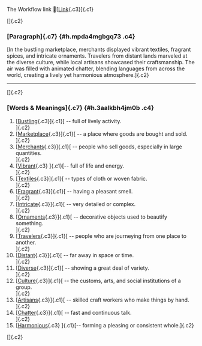 The Workflow link
👏[[Link](https://www.google.com/url?q=http://www.google.com&sa=D&source=editors&ust=1757009929076279&usg=AOvVaw2xs3rZ_ds27qd08VeW-GY_){.c3}]{.c1}

[]{.c2}

### [Paragraph]{.c7} {#h.mpda4mgbgq73 .c4}

[In the bustling marketplace, merchants displayed vibrant textiles,
fragrant spices, and intricate ornaments. Travelers from distant lands
marveled at the diverse culture, while local artisans showcased their
craftsmanship. The air was filled with animated chatter, blending
languages from across the world, creating a lively yet harmonious
atmosphere.]{.c2}

------------------------------------------------------------------------

[]{.c2}

### [Words & Meanings]{.c7} {#h.3aalkbh4jm0b .c4}

1.  [[Bustling](https://www.google.com/url?q=http://www.google.com&sa=D&source=editors&ust=1757009929077210&usg=AOvVaw1MwzaFGsruIlrF5RkUvLMN){.c3}]{.c1}[ --
    full of lively activity.\
    ]{.c2}
2.  [[Marketplace](https://www.google.com/url?q=http://www.google.com&sa=D&source=editors&ust=1757009929077373&usg=AOvVaw0hFqw46IgGjrrtFJOAgcUf){.c3}]{.c1}[ --
    a place where goods are bought and sold.\
    ]{.c2}
3.  [[Merchants](https://www.google.com/url?q=http://www.google.com&sa=D&source=editors&ust=1757009929077530&usg=AOvVaw1f2RU5XDECXfmgSxsdV552){.c3}]{.c1}[ --
    people who sell goods, especially in large quantities.\
    ]{.c2}
4.  [[Vibrant](https://www.google.com/url?q=http://www.google.com&sa=D&source=editors&ust=1757009929077692&usg=AOvVaw0vk-SA9PMVLUytAmlIlUJf){.c3}
    ]{.c1}[-- full of life and energy.\
    ]{.c2}
5.  [[Textiles](https://www.google.com/url?q=http://www.google.com&sa=D&source=editors&ust=1757009929077811&usg=AOvVaw2u2NkOXf_Y1RNQ2pOWnwyn){.c3}]{.c1}[ --
    types of cloth or woven fabric.\
    ]{.c2}
6.  [[Fragrant](https://www.google.com/url?q=http://www.google.com&sa=D&source=editors&ust=1757009929077989&usg=AOvVaw3sAwy6ClZHsfHo_4_vB7Sf){.c3}]{.c1}[ --
    having a pleasant smell.\
    ]{.c2}
7.  [[Intricate](https://www.google.com/url?q=http://www.google.com&sa=D&source=editors&ust=1757009929078211&usg=AOvVaw2kW96ma9BD9CF1EGDMZ9S6){.c3}]{.c1}[ --
    very detailed or complex.\
    ]{.c2}
8.  [[Ornaments](https://www.google.com/url?q=http://www.google.com&sa=D&source=editors&ust=1757009929078389&usg=AOvVaw1ij-Tl3PuD1oUGRYhhPH06){.c3}]{.c1}[ --
    decorative objects used to beautify something.\
    ]{.c2}
9.  [[Travelers](https://www.google.com/url?q=http://www.google.com&sa=D&source=editors&ust=1757009929078536&usg=AOvVaw3yYGgr7Y8zvzpx6vNGfVgC){.c3}]{.c1}[ --
    people who are journeying from one place to another.\
    ]{.c2}
10. [[Distant](https://www.google.com/url?q=http://www.google.com&sa=D&source=editors&ust=1757009929078717&usg=AOvVaw3qZbx0B_L4LzRDTU90NzRi){.c3}]{.c1}[ --
    far away in space or time.\
    ]{.c2}
11. [[Diverse](https://www.google.com/url?q=http://www.google.com&sa=D&source=editors&ust=1757009929078855&usg=AOvVaw1lBXUQDDhMOtb4BAsjg0E7){.c3}]{.c1}[ --
    showing a great deal of variety.\
    ]{.c2}
12. [[Culture](https://www.google.com/url?q=http://www.google.com&sa=D&source=editors&ust=1757009929078998&usg=AOvVaw3xhTRFlx81MvSzWNA1PTpe){.c3}]{.c1}[ --
    the customs, arts, and social institutions of a group.\
    ]{.c2}
13. [[Artisans](https://www.google.com/url?q=http://www.google.com&sa=D&source=editors&ust=1757009929079191&usg=AOvVaw3qvMXt19uA_4Jgws7HeOl7){.c3}]{.c1}[ --
    skilled craft workers who make things by hand.\
    ]{.c2}
14. [[Chatter](https://www.google.com/url?q=http://www.google.com&sa=D&source=editors&ust=1757009929079409&usg=AOvVaw3yfsNJEZd2A9wCTvvmVInO){.c3}]{.c1}[ --
    fast and continuous talk.\
    ]{.c2}
15. [[Harmonious](https://www.google.com/url?q=http://www.google.com&sa=D&source=editors&ust=1757009929079547&usg=AOvVaw1O6qO0J46L3Yzxd_-guHpW){.c3}
    ]{.c1}[-- forming a pleasing or consistent whole.]{.c2}

[]{.c2}
